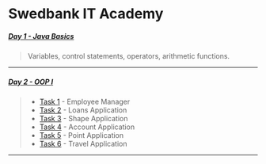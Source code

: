 # Swedbank IT Academy

##### [Day 1 - Java Basics](https://github.com/arnascizi/Akademija/tree/master/JavaBasics "Day 1 - Java Basics")

> Variables, control statements, operators, arithmetic functions.

---

##### [Day 2 - OOP I](https://github.com/arnascizi/Akademija/tree/master/oop "Day 2 - OOP I")

> - [Task 1](https://github.com/arnascizi/Akademija/tree/master/oop/TaskOne "Task 1") - Employee Manager
> - [Task 2](https://github.com/arnascizi/Akademija/tree/master/oop/TaskTwo "Task 2") - Loans Application
> - [Task 3](https://github.com/arnascizi/Akademija/tree/master/oop/TaskThree "Task 3") - Shape Application
> - [Task 4](https://github.com/arnascizi/Akademija/tree/master/oop/TaskFour "Task 4") - Account Application
> - [Task 5](https://github.com/arnascizi/Akademija/tree/master/oop/TaskFive "Task 5") - Point Application
> - [Task 6](https://github.com/arnascizi/Akademija/tree/master/oop/TaskSix "Task 6") - Travel Application

---
